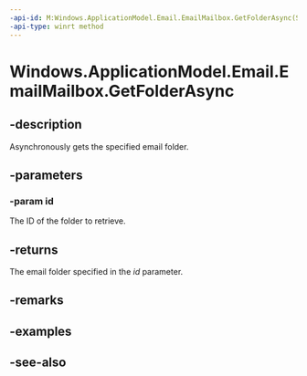 ----api-id: M:Windows.ApplicationModel.Email.EmailMailbox.GetFolderAsync(System.String)
-api-type: winrt method
---<!-- Method syntaxpublic Windows.Foundation.IAsyncOperation<Windows.ApplicationModel.Email.EmailFolder> GetFolderAsync(System.String id)--># Windows.ApplicationModel.Email.EmailMailbox.GetFolderAsync## -descriptionAsynchronously gets the specified email folder.## -parameters### -param idThe ID of the folder to retrieve.## -returnsThe email folder specified in the *id* parameter.## -remarks## -examples## -see-also